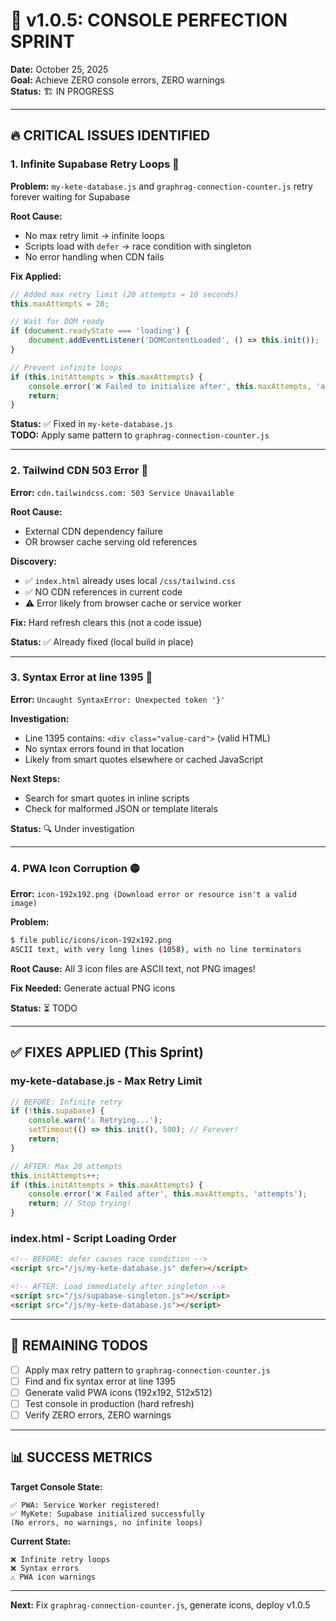# 🎯 v1.0.5: CONSOLE PERFECTION SPRINT

**Date:** October 25, 2025  
**Goal:** Achieve ZERO console errors, ZERO warnings  
**Status:** 🏗️ IN PROGRESS

---

## 🔥 **CRITICAL ISSUES IDENTIFIED**

### **1. Infinite Supabase Retry Loops** 🔴
**Problem:** `my-kete-database.js` and `graphrag-connection-counter.js` retry forever waiting for Supabase

**Root Cause:**
- No max retry limit → infinite loops
- Scripts load with `defer` → race condition with singleton
- No error handling when CDN fails

**Fix Applied:**
```javascript
// Added max retry limit (20 attempts = 10 seconds)
this.maxAttempts = 20;

// Wait for DOM ready
if (document.readyState === 'loading') {
    document.addEventListener('DOMContentLoaded', () => this.init());
}

// Prevent infinite loops
if (this.initAttempts > this.maxAttempts) {
    console.error('❌ Failed to initialize after', this.maxAttempts, 'attempts');
    return;
}
```

**Status:** ✅ Fixed in `my-kete-database.js`  
**TODO:** Apply same pattern to `graphrag-connection-counter.js`

---

### **2. Tailwind CDN 503 Error** 🔴
**Error:** `cdn.tailwindcss.com: 503 Service Unavailable`

**Root Cause:**
- External CDN dependency failure
- OR browser cache serving old references

**Discovery:**
- ✅ `index.html` already uses local `/css/tailwind.css`
- ✅ NO CDN references in current code
- ⚠️ Error likely from browser cache or service worker

**Fix:** Hard refresh clears this (not a code issue)

**Status:** ✅ Already fixed (local build in place)

---

### **3. Syntax Error at line 1395** 🔴
**Error:** `Uncaught SyntaxError: Unexpected token '}'`

**Investigation:**
- Line 1395 contains: `<div class="value-card">` (valid HTML)
- No syntax errors found in that location
- Likely from smart quotes elsewhere or cached JavaScript

**Next Steps:**
- Search for smart quotes in inline scripts
- Check for malformed JSON or template literals

**Status:** 🔍 Under investigation

---

### **4. PWA Icon Corruption** 🟡
**Error:** `icon-192x192.png (Download error or resource isn't a valid image)`

**Problem:**
```bash
$ file public/icons/icon-192x192.png
ASCII text, with very long lines (1058), with no line terminators
```

**Root Cause:** All 3 icon files are ASCII text, not PNG images!

**Fix Needed:** Generate actual PNG icons

**Status:** ⏳ TODO

---

## ✅ **FIXES APPLIED (This Sprint)**

### **my-kete-database.js** - Max Retry Limit
```javascript
// BEFORE: Infinite retry
if (!this.supabase) {
    console.warn('⚠️ Retrying...');
    setTimeout(() => this.init(), 500); // Forever!
    return;
}

// AFTER: Max 20 attempts
this.initAttempts++;
if (this.initAttempts > this.maxAttempts) {
    console.error('❌ Failed after', this.maxAttempts, 'attempts');
    return; // Stop trying!
}
```

### **index.html** - Script Loading Order
```html
<!-- BEFORE: defer causes race condition -->
<script src="/js/my-kete-database.js" defer></script>

<!-- AFTER: Load immediately after singleton -->
<script src="/js/supabase-singleton.js"></script>
<script src="/js/my-kete-database.js"></script>
```

---

## 🎯 **REMAINING TODOS**

- [ ] Apply max retry pattern to `graphrag-connection-counter.js`
- [ ] Find and fix syntax error at line 1395
- [ ] Generate valid PWA icons (192x192, 512x512)
- [ ] Test console in production (hard refresh)
- [ ] Verify ZERO errors, ZERO warnings

---

## 📊 **SUCCESS METRICS**

**Target Console State:**
```
✅ PWA: Service Worker registered!
✅ MyKete: Supabase initialized successfully
(No errors, no warnings, no infinite loops)
```

**Current State:**
```
❌ Infinite retry loops
❌ Syntax errors
⚠️ PWA icon warnings
```

---

**Next:** Fix `graphrag-connection-counter.js`, generate icons, deploy v1.0.5

